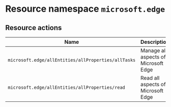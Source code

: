# Resource namespace `microsoft.edge`
## Resource actions
|Name|Description|Privileged|
|-|-|-|
|`microsoft.edge/allEntities/allProperties/allTasks`|Manage all aspects of Microsoft Edge|False|
|`microsoft.edge/allEntities/allProperties/read`|Read all aspects of Microsoft Edge|False|
